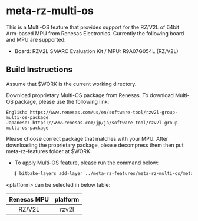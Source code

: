# meta-rz-multi-os

This is a Multi-OS feature that provides support for the RZ/V2L of 64bit Arm-based MPU from Renesas Electronics. Currently the following board and MPU are supported:

- Board: RZV2L SMARC Evaluation Kit / MPU: R9A07G054L (RZ/V2L)

## Build Instructions

Assume that $WORK is the current working directory.

Download proprietary Multi-OS package from Renesas.
To download Multi-OS package, please use the following link:

    English: https://www.renesas.com/us/en/software-tool/rzv2l-group-multi-os-package
    Japanese: https://www.renesas.com/jp/ja/software-tool/rzv2l-group-multi-os-package

Please choose correct package that matches with your MPU.
After downloading the proprietary package, please decompress them then put meta-rz-features folder at $WORK.

- To apply Multi-OS feature, please run the command below:
```bash
   $ bitbake-layers add-layer ../meta-rz-features/meta-rz-multi-os/meta-<platform>
```
\<platform\> can be selected in below table:

|Renesas MPU| platform |
|:---------:|:--------:|
|RZ/V2L     |rzv2l     |